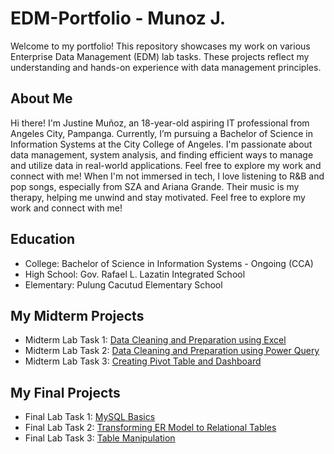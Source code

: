 # EDM-Portfolio - Munoz J.
Welcome to my portfolio! This repository showcases my work on various Enterprise Data Management (EDM) lab tasks.
These projects reflect my understanding and hands-on experience with data management principles.
## About Me
Hi there! I'm Justine Muñoz, an 18-year-old aspiring IT professional from Angeles City, Pampanga. Currently, I’m pursuing a Bachelor of Science in Information Systems at the City College of Angeles. 
I'm passionate about data management, system analysis, and finding efficient ways to manage and utilize data in real-world applications. Feel free to explore my work and connect with me!
When I'm not immersed in tech, I love listening to R&B and pop songs, especially from SZA and Ariana Grande. Their music is my therapy, helping me unwind and stay motivated. Feel free to explore my work and connect with me!

## Education
- College: Bachelor of Science in Information Systems - Ongoing (CCA)
- High School: Gov. Rafael L. Lazatin Integrated School
- Elementary: Pulung Cacutud Elementary School

## My Midterm Projects
- Midterm Lab Task 1: [Data Cleaning and Preparation using Excel](https://munoz-24-0431.github.io/Midterm-Lab-Task-1/)
- Midterm Lab Task 2: [Data Cleaning and Preparation using Power Query](https://munoz-24-0431.github.io/Midterm-Lab-Task-2/)
- Midterm Lab Task 3: [Creating Pivot Table and Dashboard](https://munoz-24-0431.github.io/Midterm-Lab-Task-3/)

## My Final Projects
- Final Lab Task 1: [MySQL Basics](https://munoz-24-0431.github.io/Finals-Lab-Task-1-/)
- Final Lab Task 2: [Transforming ER Model to Relational Tables](https://munoz-24-0431.github.io/Finals-Lab-Task-2/)
- Final Lab Task 3: [Table Manipulation](https://munoz-24-0431.github.io/Finals-Lab-Task-3/)
